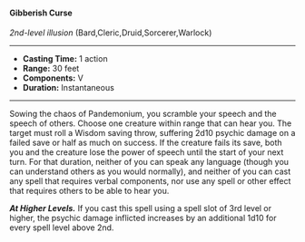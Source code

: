 #### Gibberish Curse
*2nd-level illusion* (Bard,Cleric,Druid,Sorcerer,Warlock)
___
- **Casting Time:** 1 action
- **Range:** 30 feet
- **Components:** V
- **Duration:** Instantaneous
---
Sowing the chaos of Pandemonium, you scramble
your speech and the speech of others. Choose one
creature within range that can hear you. The target
must roll a Wisdom saving throw, suffering 2d10
psychic damage on a failed save or half as much on
success. If the creature fails its save, both you and
the creature lose the power of speech until the start
of your next turn. For that duration, neither of you
can speak any language (though you can
understand others as you would normally), and
neither of you can cast any spell that requires verbal
components, nor use any spell or other effect that
requires others to be able to hear you.

***At Higher Levels.***  If you cast this spell using a
spell slot of 3rd level or higher, the psychic damage
inflicted increases by an additional 1d10 for every
spell level above 2nd.

